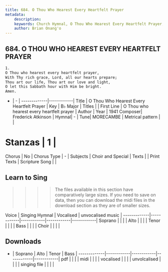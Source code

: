 ```yaml
---
title: 684. O Thou Who Hearest Every Heartfelt Prayer
metadata:
    description: 
    keywords: Church Hymnal, O Thou Who Hearest Every Heartfelt Prayer, O Thou who hearest every heartfelt prayer, 
    author: Brian Onang'o
---
```



## 684. O THOU WHO HEAREST EVERY HEARTFELT PRAYER

```txt
1.
O Thou who hearest every heartfelt prayer, 
With Thy rich grace, Lord, all our hearts prepare; 
Thou art our life, Thou art our love and light, 
O let this Sabbath hour with Him be bright. 
Amen.
```

- |   -  |
-------------|------------|
Title | O Thou Who Hearest Every Heartfelt Prayer |
Key | B♭ Major |
Titles |  |
First Line | O Thou who hearest every heartfelt prayer |
Author | 
Year | 1941
Composer| Frederick Atkinson |
Hymnal|  - |
Tune| MORECAMBE |
Metrical pattern | |
# Stanzas | 1 |
Chorus | No |
Chorus Type | - |
Subjects | Choir and Special |
Texts |  |
Print Texts | 
Scripture Song |  |
  
## Learn to Sing

>>>> The files available in this section have comparatively large sizes. If you need to save on data, then you can download the midi files in the download section as they are of smaller sizes.

Voice |  Singing Hymnal | Vocalised | unvocalised music |
-------------|------------|------------|------------|------------|
Soprano | | | |
Alto | | | |
Tenor | | | |
Bass | | | |
Choir | | | |

## Downloads

- |  Soprano | Alto | Tenor | Bass |
-------------|------------|------------|------------|------------|
pdf | | | |
midi | | | |
vocalised | | | |
unvolcalised | | | |
singing file | | | |
  